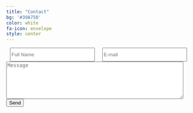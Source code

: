 ```yaml
---
title: "Contact"
bg: '#39A750'
color: white
fa-icon: envelope
style: center
---
```

<div class="col-sm-12  well">
  <form method="POST" action="//forms.brace.io/{{site.data.setting.email}}">
    <input placeholder="Full Name" type="text" name="name" required style=" width: 45%;   float: left;   margin-left:10px; margin-right:10px; height:37px;">
    <input placeholder="E-mail" type="email" name="_replyto" required style=" width: 45%;   float: left;   margin-left:10px; margin-right:10px; height:37px;">
    <textarea placeholder="Message" name="message" required style=" height: 100px;  width: 94%;"></textarea>
    <input type="submit" value="Send">
  </form>
</div>

